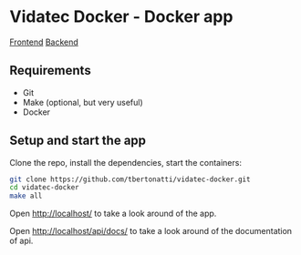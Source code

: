 # Vidatec Docker - Docker app

[Frontend](https://github.com/tbertonatti/vidatec-front)
[Backend](https://github.com/tbertonatti/vidatec-back)

## Requirements

-   Git
-   Make (optional, but very useful)
-   Docker

## Setup and start the app

Clone the repo, install the dependencies, start the containers:

```bash
git clone https://github.com/tbertonatti/vidatec-docker.git
cd vidatec-docker
make all
```

Open [http://localhost/](http://localhost/) to take a look around of the app.

Open [http://localhost/api/docs/](http://localhost/api/docs/) to take a look around of the documentation of api.
